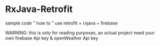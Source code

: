 # RxJava-Retrofit
sample code " how to "  use retrofit + rxjava + firebase

WARNING: this is only for reading purposes, an actual project need your own  firebase Api key &  openWeather Api key

